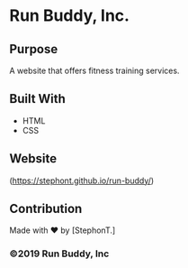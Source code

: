 # Run Buddy, Inc.

## Purpose

A website that offers fitness training services.

## Built With

- HTML
- CSS

## Website

(https://stephont.github.io/run-buddy/)

## Contribution

Made with ❤️ by [StephonT.]

### ©️2019 Run Buddy, Inc
